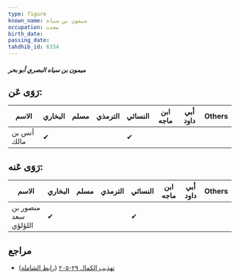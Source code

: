 ```yaml
---
type: figure
known_name: ميمون بن سياه
occupation: محدث
birth_date:
passing_date:
tahdhib_id: 6334
---
```

##### ميمون بن سياه البصري أبو بحر

## رَوَى عَن:
| الاسم       | البخاري | مسلم | الترمذي | النسائي | ابن ماجه | أبي داود | Others |
| ----------- | ------- | ---- | ------- | ------- | -------- | -------- | ------ |
| أنس بن مالك | ✔       |      |         | ✔       |          |          |        |
## رَوَى عَنه:
| الاسم                | البخاري | مسلم | الترمذي | النسائي | ابن ماجه | أبي داود | Others |
| -------------------- | ------- | ---- | ------- | ------- | -------- | -------- | ------ |
| منصور بن سعد اللؤلؤي | ✔       |      |         | ✔       |          |          |        |
## مراجع
- [تهذيب الكمال ٢٩-٢٠٥](obsidian://open?vault=Tahdhib-al-Kamal&file=Figures/٦٣٣٤-ميمون%20بن%20سياه%20البصري%20أبو%20بحر) ([رابط الشاملة](https://shamela.ws/book/3722/15776))